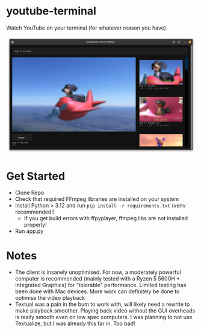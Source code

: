 # youtube-terminal
Watch YouTube on your terminal (for whatever reason you have)

![Terminal Preview](preview.png)

# Get Started
- Clone Repo
- Check that required FFmpeg libraries are installed on your system 
- Install Python > 3.12 and run `pip install -r requirements.txt` (venv recommended!)
  - If you get build errors with ffpyplayer, ffmpeg libs are not installed properly!
- Run app.py

# Notes
- The client is insanely unoptimised. For now, a moderately powerful computer is recommended (mainly tested with a Ryzen 5 5600H + Integrated Graphics) for "tolerable" performance. Limited testing has been done with Mac devices. More work can definitely be done to optimise the video playback
- Textual was a pain in the bum to work with, will likely need a rewrite to make playback smoother. Playing back video without the GUI overheads is really smooth even on low spec computers. I was planning to not use Textualize, but I was already this far in. Too bad!
